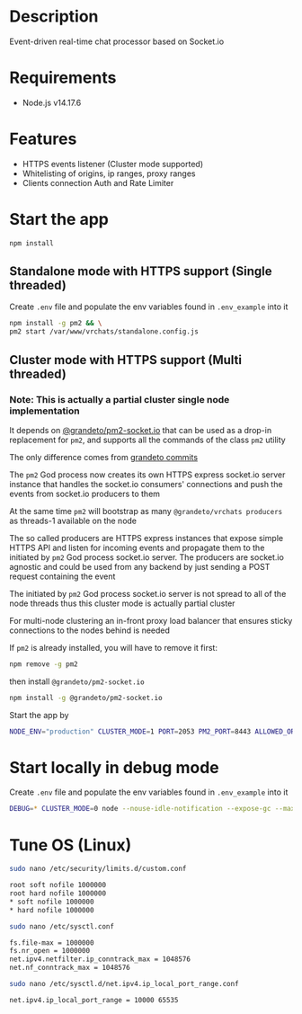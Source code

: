 # Description

Event-driven real-time chat processor based on Socket.io

# Requirements

- Node.js v14.17.6

# Features

- HTTPS events listener (Cluster mode supported)
- Whitelisting of origins, ip ranges, proxy ranges
- Clients connection Auth and Rate Limiter

# Start the app

```bash
npm install
```

## Standalone mode with HTTPS support (Single threaded)


Create `.env` file and populate the env variables found in `.env_example` into it

```bash
npm install -g pm2 && \
pm2 start /var/www/vrchats/standalone.config.js
```

## Cluster mode with HTTPS support (Multi threaded)


### Note: This is actually a partial cluster single node implementation


It depends on [@grandeto/pm2-socket.io](https://github.com/grandeto/pm2) that can be used as a drop-in replacement for `pm2`, and supports all the commands of the class `pm2` utility

The only difference comes from [grandeto commits](https://github.com/grandeto/pm2/commits/5.1.2-grandeto-socket.io?author=grandeto)

The `pm2` God process now creates its own HTTPS express socket.io server instance that handles the socket.io consumers' connections and push the events from socket.io producers to them

At the same time `pm2` will bootstrap as many `@grandeto/vrchats producers` as threads-1 available on the node

The so called producers are HTTPS express instances that expose simple HTTPS API and listen for incoming events and propagate them to the initiated by `pm2` God process socket.io server. The producers are socket.io agnostic and could be used from any backend by just sending a POST request containing the event

The initiated by `pm2` God process socket.io server is not spread to all of the node threads thus this cluster mode is actually partial cluster

For multi-node clustering an in-front proxy load balancer that ensures sticky connections to the nodes behind is needed

If `pm2` is already installed, you will have to remove it first:

```bash
npm remove -g pm2
```

then install `@grandeto/pm2-socket.io`

```bash
npm install -g @grandeto/pm2-socket.io
```

Start the app by

```bash
NODE_ENV="production" CLUSTER_MODE=1 PORT=2053 PM2_PORT=8443 ALLOWED_ORIGINS="https://example.com" ALLOWED_IPS="123.123.123.123/32,127.0.0.1/32,::1/128" TRUST_PROXY="103.21.244.0/22,103.22.200.0/22,103.31.4.0/22,104.16.0.0/13,104.24.0.0/14,108.162.192.0/18,131.0.72.0/22,141.101.64.0/18,162.158.0.0/15,172.64.0.0/13,173.245.48.0/20,188.114.96.0/20,190.93.240.0/20,197.234.240.0/22,198.41.128.0/17,2400:cb00::/32,2606:4700::/32,2803:f800::/32,2405:b500::/32,2405:8100::/32,2c0f:f248::/32,2a06:98c0::/29" PUB_KEY_PATH="/var/www/vrchats/pubkey.pem" PRIV_KEY_PATH="/var/www/vrchats/privkey.pem" CA_PATH="/var/www/vrchats/ca.pem" VERIFY_ORIGIN=1 IO_TOKEN_RENEW_START_HOUR=0 IO_TOKEN_RENEW_INTERVAL=86400000 USE_PROXY=1 LOGS_DIR="/var/www/vrchats/logs" AUTH_TOKEN_SECRET="some-nasty-secret" pm2 start /var/www/vrchats/cluster.config.js
```

# Start locally in debug mode

Create `.env` file and populate the env variables found in `.env_example` into it

```bash
DEBUG=* CLUSTER_MODE=0 node --nouse-idle-notification --expose-gc --max-old-space-size=8192 --trace-sync-io app.js
```

# Tune OS (Linux)

```bash
sudo nano /etc/security/limits.d/custom.conf

root soft nofile 1000000
root hard nofile 1000000
* soft nofile 1000000
* hard nofile 1000000
```

```bash
sudo nano /etc/sysctl.conf

fs.file-max = 1000000
fs.nr_open = 1000000
net.ipv4.netfilter.ip_conntrack_max = 1048576
net.nf_conntrack_max = 1048576
```

```bash
sudo nano /etc/sysctl.d/net.ipv4.ip_local_port_range.conf

net.ipv4.ip_local_port_range = 10000 65535
```
